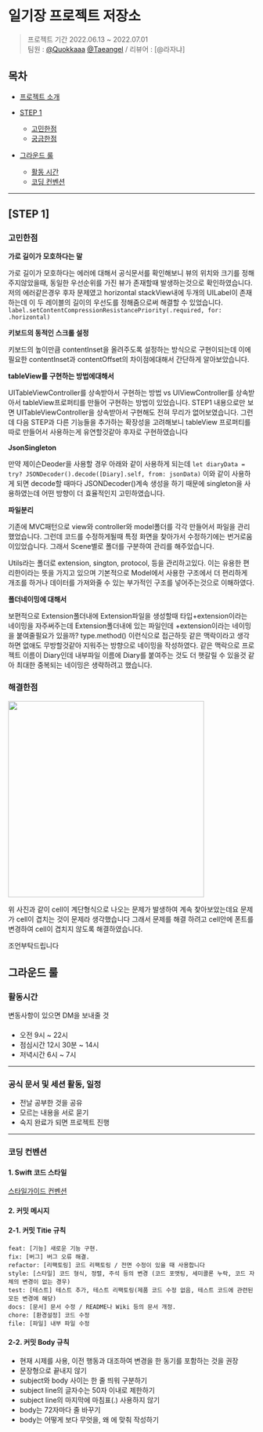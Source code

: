 # 일기장 프로젝트 저장소

> 프로젝트 기간 2022.06.13 ~ 2022.07.01 </br>
팀원 : [@Quokkaaa](https://github.com/Quokkaaa) [@Taeangel](https://github.com/Taeangel) / 리뷰어 : [@라자냐]

## 목차

- [프로젝트 소개](#프로젝트-소개)

- [STEP 1](#step-1)
    + [고민한점](#고민한점)
    + [궁금한점](#궁금한점)


- [그라운드 룰](#그라운드-룰)
    + [활동 시간](#활동-시간)
    + [코딩 컨벤션](#코딩-컨벤션) 

---
## [STEP 1]
### 고민한점
**가로 길이가 모호하다는 말**

가로 길이가 모호하다는 에러에 대해서 공식문서를 확인해보니 뷰의 위치와 크기를 정해주지않았을때, 동일한 우선순위를 가진 뷰가 존재할때 발생하는것으로 확인하였습니다. 저의 에러같은경우 후자 문제였고 horizontal stackView내에 두개의 UILabel이 존재하는데 이 두 레이블의 길이의 우선도를 정해줌으로써 해결할 수 있었습니다.
`label.setContentCompressionResistancePriority(.required, for: .horizontal)`

**키보드의 동적인 스크롤 설정**

키보드의 높이만큼 contentInset을 올려주도록 설정하는 방식으로 구현이되는데 이에 필요한 contentInset과 contentOffset의 차이점에대해서 간단하게 알아보았습니다.

**tableView를 구현하는 방법에대해서**

UITableViewController를 상속받아서 구현하는 방법 vs UIViewController를 상속받아서 tableView프로퍼티를 만들어 구현하는 방법이 있었습니다.
STEP1 내용으로만 보면 UITableViewController을 상속받아서 구현해도 전혀 무리가 없어보였습니다. 그런데 다음 STEP과 다른 기능들을 추가하는 확장성을 고려해보니 tableView 프로퍼티를 따로 만들어서 사용하는게 유연할것같아 후자로 구현하였습니다

**JsonSingleton**

만약 제이슨Deoder을 사용할 경우 아래와 같이 사용하게 되는데 
`let diaryData = try? JSONDecoder().decode([Diary].self, from: jsonData)`
이와 같이 사용하게 되면 decode할 때마다 JSONDecoder()계속 생성을 하기 때문에 singleton을 사용하였는데 어떤 방향이 더 효율적인지 고민하였습니다.

**파일분리**

기존에 MVC패턴으로 view와 controller와 model폴더를 각각 만들어서 파일을 관리했었습니다. 그런데 코드를 수정하게될때 특정 화면을 찾아가서 수정하기에는 번거로움이있었습니다. 그래서 Scene별로 폴더를 구분하여 관리를 해주었습니다.

Utils라는 폴더로 extension, sington, protocol, 등을 관리하고있다. 이는 유용한 편리한이라는 뜻을 가지고 있으며 기본적으로 Model에서 사용한 구조에서 더 편리하게 개조를 하거나 데이터를 가져와줄 수 있는 부가적인 구조를 넣어주는것으로 이해하였다.

**폴더네이밍에 대해서**

보편적으로 Extension폴더내에 Extension파일을 생성할때 타입+extension이라는 네이밍을 자주써주는데 Extension폴더내에 있는 파일인데 +extension이라는 네이밍을 붙여줄필요가 있을까?
type.method() 이런식으로 접근하듯 같은 맥락이라고 생각하면 없애도 무방할것같아 지워주는 방향으로 네이밍을 작성하였다. 같은 맥락으로 프로젝트 이름이 Diary인데 내부파일 이름에 Diary를 붙여주는 것도 더 햇갈릴 수 있을것 같아 최대한 중복되는 네이밍은 생략하려고 했습니다.



### 해결한점

<img width="400px" src="https://i.imgur.com/JQ8LhpV.png"/>

위 사진과 같이 cell이 계단형식으로 나오는 문제가 발생하여 계속 찾아보았는데요 문제가 cell이 겹치는 것이 문제라 생각했습니다 그래서 문제를 해결 하려고 cell안에 폰트를 변경하여 cell이 겹치지 않도록 해결하였습니다.

조언부탁드립니다

## 그라운드 룰

### 활동시간
변동사항이 있으면 DM을 보내줄 것

#### 
- 오전 9시 ~ 22시 
- 점심시간 12시 30분 ~ 14시
- 저녁시간 6시 ~ 7시

---

### 공식 문서 및 세션 활동, 일정
- 전날 공부한 것을 공유
- 모르는 내용을 서로 묻기
- 숙지 완료가 되면 프로젝트 진행

---

### 코딩 컨벤션
#### 1. Swift 코드 스타일
[스타일가이드 컨벤션](https://github.com/StyleShare/swift-style-guide#%EC%A4%84%EB%B0%94%EA%BF%88)

#### 2. 커밋 메시지
#### 2-1. 커밋 Titie 규칙
```
feat: [기능] 새로운 기능 구현.
fix: [버그] 버그 오류 해결.
refactor: [리팩토링] 코드 리팩토링 / 전면 수정이 있을 때 사용합니다
style: [스타일] 코드 형식, 정렬, 주석 등의 변경 (코드 포맷팅, 세미콜론 누락, 코드 자체의 변경이 없는 경우)
test: [테스트] 테스트 추가, 테스트 리팩토링(제품 코드 수정 없음, 테스트 코드에 관련된 모든 변경에 해당)
docs: [문서] 문서 수정 / README나 Wiki 등의 문서 개정.
chore: [환경설정] 코드 수정
file: [파일] 내부 파일 수정

```

#### 2-2. 커밋 Body 규칙
- 현재 시제를 사용, 이전 행동과 대조하여 변경을 한 동기를 포함하는 것을 권장
- 문장형으로 끝내지 않기
- subject와 body 사이는 한 줄 띄워 구분하기
- subject line의 글자수는 50자 이내로 제한하기
- subject line의 마지막에 마침표(.) 사용하지 않기
- body는 72자마다 줄 바꾸기
- body는 어떻게 보다 무엇을, 왜 에 맞춰 작성하기
